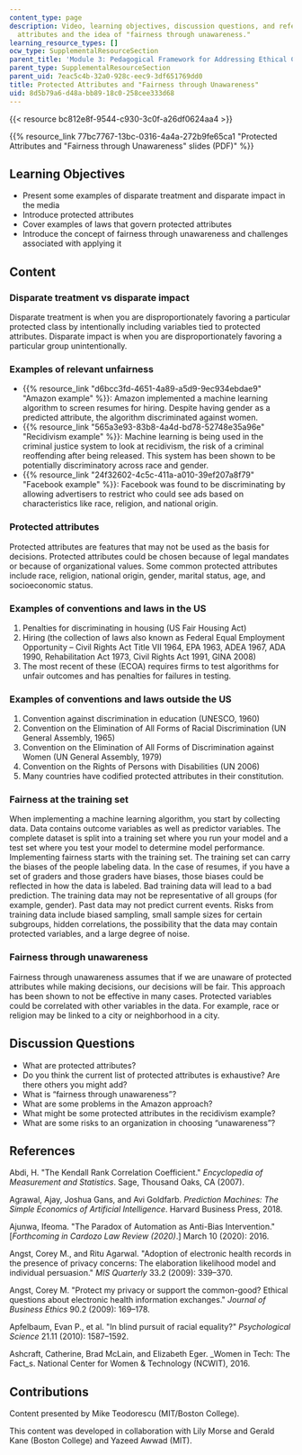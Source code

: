 ```yaml
---
content_type: page
description: Video, learning objectives, discussion questions, and references on protected
  attributes and the idea of "fairness through unawareness."
learning_resource_types: []
ocw_type: SupplementalResourceSection
parent_title: 'Module 3: Pedagogical Framework for Addressing Ethical Challenges '
parent_type: SupplementalResourceSection
parent_uid: 7eac5c4b-32a0-928c-eec9-3df651769dd0
title: Protected Attributes and "Fairness through Unawareness"
uid: 8d5b79a6-d48a-bb89-18c0-258cee333d68
---
```


{{< resource bc812e8f-9544-c930-3c0f-a26df0624aa4 >}}

{{% resource_link 77bc7767-13bc-0316-4a4a-272b9fe65ca1 "Protected Attributes and \"Fairness through Unawareness\" slides (PDF)" %}}

Learning Objectives
-------------------

*   Present some examples of disparate treatment and disparate impact in the media
*   Introduce protected attributes
*   Cover examples of laws that govern protected attributes
*   Introduce the concept of fairness through unawareness and challenges associated with applying it

Content
-------

### Disparate treatment vs disparate impact

Disparate treatment is when you are disproportionately favoring a particular protected class by intentionally including variables tied to protected attributes. Disparate impact is when you are disproportionately favoring a particular group unintentionally.

### Examples of relevant unfairness

*   {{% resource_link "d6bcc3fd-4651-4a89-a5d9-9ec934ebdae9" "Amazon example" %}}: Amazon implemented a machine learning algorithm to screen resumes for hiring. Despite having gender as a predicted attribute, the algorithm discriminated against women. 
*   {{% resource_link "565a3e93-83b8-4a4d-bd78-52748e35a96e" "Recidivism example" %}}: Machine learning is being used in the criminal justice system to look at recidivism, the risk of a criminal reoffending after being released. This system has been shown to be potentially discriminatory across race and gender. 
*   {{% resource_link "24f32602-4c5c-411a-a010-39ef207a8f79" "Facebook example" %}}: Facebook was found to be discriminating by allowing advertisers to restrict who could see ads based on characteristics like race, religion, and national origin. 

### Protected attributes

Protected attributes are features that may not be used as the basis for decisions. Protected attributes could be chosen because of legal mandates or because of organizational values. Some common protected attributes include race, religion, national origin, gender, marital status, age, and socioeconomic status.

### Examples of conventions and laws in the US

1.  Penalties for discriminating in housing (US Fair Housing Act)
2.  Hiring (the collection of laws also known as Federal Equal Employment Opportunity – Civil Rights Act Title VII 1964, EPA 1963, ADEA 1967, ADA 1990, Rehabilitation Act 1973, Civil Rights Act 1991, GINA 2008)
3.  The most recent of these (ECOA) requires firms to test algorithms for unfair outcomes and has penalties for failures in testing.

### Examples of conventions and laws outside the US

1.  Convention against discrimination in education (UNESCO, 1960)
2.  Convention on the Elimination of All Forms of Racial Discrimination (UN General Assembly, 1965)
3.  Convention on the Elimination of All Forms of Discrimination against Women (UN General Assembly, 1979)
4.  Convention on the Rights of Persons with Disabilities (UN 2006)
5.  Many countries have codified protected attributes in their constitution.

### Fairness at the training set

When implementing a machine learning algorithm, you start by collecting data. Data contains outcome variables as well as predictor variables. The complete dataset is split into a training set where you run your model and a test set where you test your model to determine model performance. Implementing fairness starts with the training set. The training set can carry the biases of the people labeling data. In the case of resumes, if you have a set of graders and those graders have biases, those biases could be reflected in how the data is labeled. Bad training data will lead to a bad prediction. The training data may not be representative of all groups (for example, gender). Past data may not predict current events. Risks from training data include biased sampling, small sample sizes for certain subgroups, hidden correlations, the possibility that the data may contain protected variables, and a large degree of noise.

### Fairness through unawareness

Fairness through unawareness assumes that if we are unaware of protected attributes while making decisions, our decisions will be fair. This approach has been shown to not be effective in many cases. Protected variables could be correlated with other variables in the data. For example, race or religion may be linked to a city or neighborhood in a city.

Discussion Questions
--------------------

*   What are protected attributes?
*   Do you think the current list of protected attributes is exhaustive? Are there others you might add?
*   What is “fairness through unawareness”?
*   What are some problems in the Amazon approach?
*   What might be some protected attributes in the recidivism example?
*   What are some risks to an organization in choosing “unawareness”?

References
----------

Abdi, H. "The Kendall Rank Correlation Coefficient." _Encyclopedia of Measurement and Statistics_. Sage, Thousand Oaks, CA (2007).

Agrawal, Ajay, Joshua Gans, and Avi Goldfarb. _Prediction Machines: The Simple Economics of Artificial Intelligence_. Harvard Business Press, 2018.

Ajunwa, Ifeoma. "The Paradox of Automation as Anti-Bias Intervention." \[_Forthcoming in Cardozo Law Review (2020)_.\] March 10 (2020): 2016.

Angst, Corey M., and Ritu Agarwal. "Adoption of electronic health records in the presence of privacy concerns: The elaboration likelihood model and individual persuasion." _MIS Quarterly_ 33.2 (2009): 339–370.

Angst, Corey M. "Protect my privacy or support the common-good? Ethical questions about electronic health information exchanges." _Journal of Business Ethics_ 90.2 (2009): 169–178.

Apfelbaum, Evan P., et al. "In blind pursuit of racial equality?" _Psychological Science_ 21.11 (2010): 1587–1592.

Ashcraft, Catherine, Brad McLain, and Elizabeth Eger. _Women in Tech: The Fact_s. National Center for Women & Technology (NCWIT), 2016.

Contributions
-------------

Content presented by Mike Teodorescu (MIT/Boston College).

This content was developed in collaboration with Lily Morse and Gerald Kane (Boston College) and Yazeed Awwad (MIT).